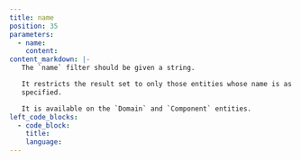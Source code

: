 ```yaml
---
title: name
position: 35
parameters:
  - name:
    content:
content_markdown: |-
   The `name` filter should be given a string.

   It restricts the result set to only those entities whose name is as
   specified.

   It is available on the `Domain` and `Component` entities.
left_code_blocks:
  - code_block:
    title:
    language:
---
```

